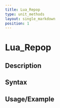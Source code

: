 ```yaml
---
title: Lua_Repop
type: unit_methods
layout: single_markdown
position: 1
---
```


# Lua_Repop

## Description

## Syntax

## Usage/Example


